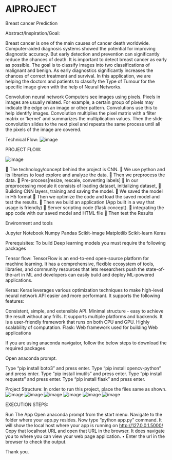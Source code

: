 # AIPROJECT
Breast cancer Prediction 

Abstract/Inspiration/Goal:

Breast cancer is one of the main causes of cancer death worldwide. Computer-aided diagnosis systems showed the potential for improving diagnostic accuracy. But early 
detection and prevention can significantly reduce the chances of death. It is important to detect breast cancer as early as possible. 
The goal is to classify images into two classifications of malignant and benign. As early diagnostics significantly increases the chances of correct treatment and 
survival. In this application, we are helping the doctors and patients to classify the Type of Tumour for the specific image given with the help of Neural Networks.

Convolution neural network
Computers see images using pixels. Pixels in images are usually related. For example, a certain group of pixels may indicate the edge on an image or other pattern. Convolutions use this to help identify images. Convolution multiplies the pixel matrix with a filter matrix or 'kernel' and summarizes the multiplication values. Then the slide convolution slides to the next pixel and repeats the same process until all the pixels of the image are covered.

Technical Flow:
 ![image](https://user-images.githubusercontent.com/64300588/166172886-a6b94a57-35ce-4123-87de-f8f2a031cd9a.png)


PROJECT FLOW:

![image](https://user-images.githubusercontent.com/64300588/166173273-733ba26d-26f5-4997-b78f-985a248c4202.png)

 The technology/concept behind the project is CNN.
 We use python and its libraries to load explore and analyze the data. 
 Then we preprocess the data.  Pre-process[resize, rescale, converting labels] 
 In our preprocessing module it consists of loading dataset, initializing dataset, 
 Building CNN layers, training and saving the model. 
 We saved the model in H5 format
 Then we optimize the code and load the saved model and test the results. 
 Then we build an application (App built in a way that usage is friendly) 
 Server scripting code (flask concept).
 integrating the app code with our saved model and HTML file 
 Then test the Results

Environment and tools

Jupyter Notebook
Numpy
Pandas
Scikit-image
Matplotlib
Scikit-learn
Keras



Prerequisites:
To build Deep learning models you must require the following packages

Tensor flow: TensorFlow is an end-to-end open-source platform for machine learning. It has a comprehensive, flexible ecosystem of tools, libraries, and community resources that lets researchers push the state-of-the-art in ML and developers can easily build and deploy ML-powered applications.


Keras: Keras leverages various optimization techniques to make high-level neural network API easier and more performant. It supports the following features:

Consistent, simple, and extensible API.
Minimal structure - easy to achieve the result without any frills.
It supports multiple platforms and backends.
It is a user-friendly framework that runs on both CPU and GPU.
Highly scalability of computation.
Flask: Web framework used for building  Web applications


If you are using anaconda navigator, follow the below steps to download the required packages

Open anaconda prompt.

Type “pip install boto3” and press enter.
Type “pip install opencv-python” and press enter.
Type “pip install imutils” and press enter.
Type “pip install requests” and press enter.
Type “pip install flask” and press enter.

Project Structure:
In order to run this project, place the files same as shown.	
![image](https://user-images.githubusercontent.com/64300588/166173132-0ac64c2d-8c4d-4669-99a2-d984e28888d5.png)
![image](https://user-images.githubusercontent.com/64300588/166173137-ee2425a4-16a1-41a9-b357-1e4ba6deabb6.png)
![image](https://user-images.githubusercontent.com/64300588/166173147-232f90f9-364d-4c85-b4e2-c1fd837958a4.png)
![image](https://user-images.githubusercontent.com/64300588/166173163-3f2e436d-fab9-4cf1-a540-a76b02569830.png)
![image](https://user-images.githubusercontent.com/64300588/166173167-4f33e5d0-8a66-4bf2-93a5-e936e97c39ec.png)
![image](https://user-images.githubusercontent.com/64300588/166173175-a36ce351-54aa-48f9-a3ec-8ce738def816.png)

EXECUTION STEPS:

Run The App
Open anaconda prompt from the start menu.
Navigate to the folder where your app.py resides.
Now type “python app.py” command.
It will show the local host where your app is running on http://127.0.0.1.5000/
Copy that localhost URL and open that URL in the browser. It does navigate you to where you can view your web page application.
•	Enter the url in the browser to check the output.

Thank you.





